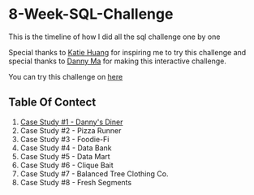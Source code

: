 # 8-Week-SQL-Challenge
This is the timeline of how I did all the sql challenge one by one

Special thanks to [Katie Huang](https://www.linkedin.com/in/katiehuangx/) for inspiring me to try this challenge and special thanks to [Danny Ma](https://www.linkedin.com/in/datawithdanny/) for making this interactive challenge.

You can try this challenge on [here](https://8weeksqlchallenge.com/)

## Table Of Contect

1. [Case Study #1 - Danny's Diner](https://github.com/marswanttobeanalyst/8-Week-SQL-Challenge/blob/main/Case%20Study%20%231%20-%20Danny's%20Diner/dannydiner.md)
3. Case Study #2 - Pizza Runner
4. Case Study #3 - Foodie-Fi
5. Case Study #4 - Data Bank
6. Case Study #5 - Data Mart
7. Case Study #6 - Clique Bait
8. Case Study #7 - Balanced Tree Clothing Co.
9. Case Study #8 - Fresh Segments

   
